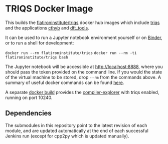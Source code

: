 # TRIQS Docker Image

This builds the [flatironinstitute/triqs](https://hub.docker.com/r/flatironinstitute/triqs) docker hub images which include [triqs](https://triqs.github.io/triqs)
and the applications [cthyb](https://triqs.github.io/cthyb) and [dft_tools](https://triqs.github.io/dft_tools).

It can be used to run a Jupyter notebook environment yourself or on [Binder](https://mybinder.org/v2/gh/TRIQS/docker/unstable), or to run a shell for development:

  `docker run --rm flatironinstitute/triqs`
  `docker run --rm -ti flatironinstitute/triqs bash`

The Jupyter notebook will be accessible at [http://localhost:8888](http://localhost:8888), where you should pass the token provided on the command line.
If you would the state of the virtual machine to be stored, drop `--rm` from the commands above.
A summary of useful docker commands can be found [here](https://www.docker.com/sites/default/files/Docker_CheatSheet_08.09.2016_0.pdf).

A separate [docker build](https://hub.docker.com/r/flatironinstitute/compiler-explorer) provides the [compiler-explorer](https://github.com/mattgodbolt/compiler-explorer) with triqs enabled, running on port 10240.

## Dependencies

The submodules in this repository point to the latest revision of each module, and are updated automatically at the end of each successful Jenkins run (except for cpp2py which is updated manually).
